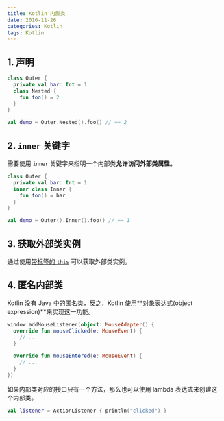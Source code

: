 ```yaml
---
title: Kotlin 内部类
date: 2016-11-26
categories: Kotlin
tags: Kotlin
---
```


## 1. 声明

```kotlin
class Outer {
  private val bar: Int = 1
  class Nested {
    fun foo() = 2
  }
}

val demo = Outer.Nested().foo() // == 2
```


<!-- more -->

## 2. `inner` 关键字

需要使用 `inner` 关键字来指明一个内部类**允许访问外部类属性。**

```kotlin
class Outer {
  private val bar: Int = 1
  inner class Inner {
    fun foo() = bar
  }
}

val demo = Outer().Inner().foo() // == 1
```

## 3. 获取外部类实例

通过使用[带标签的 `this`](https://kotlinlang.org/docs/reference/this-expressions.html) 可以获取外部类实例。

## 4. 匿名内部类

Kotlin 没有 Java 中的匿名类，反之，Kotlin 使用**对象表达式(object expression)**来实现这一功能。

```kotlin
window.addMouseListener(object: MouseAdapter() {
  override fun mouseClicked(e: MouseEvent) {
    // ...
  }

  override fun mouseEntered(e: MouseEvent) {
    // ...
  }
})
```

如果内部类对应的接口只有一个方法，那么也可以使用 lambda 表达式来创建这个内部类。

```kotlin
val listener = ActionListener { println("clicked") }
```
